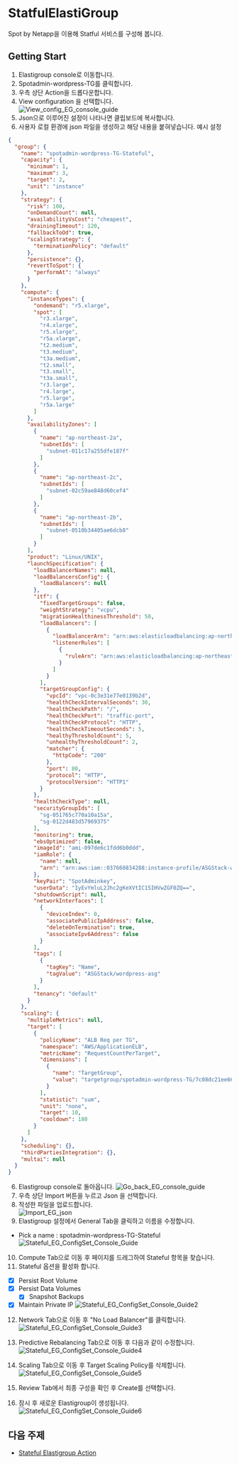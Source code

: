 # StatfulElastiGroup
Spot by Netapp을 이용해 Statful 서비스를 구성해 봅니다.

## Getting Start
1. Elastigroup console로 이동합니다.
2. Spotadmin-wordpress-TG를 클릭합니다.
3. 우측 상단 Action을 드롭다운합니다.
4. View configuration 을 선택합니다.<br>
![View_config_EG_console_guide](./Images/View_config_EG_console_guide.png)
5. Json으로 이루어진 설정이 나타나면 클립보드에 복사합니다.
6. 사용자 로컬 환경에 json 파일을 생성하고 해당 내용을 붙혀넣습니다.
예시 설정
```json
{
  "group": {
    "name": "spotadmin-wordpress-TG-Stateful",
    "capacity": {
      "minimum": 1,
      "maximum": 3,
      "target": 2,
      "unit": "instance"
    },
    "strategy": {
      "risk": 100,
      "onDemandCount": null,
      "availabilityVsCost": "cheapest",
      "drainingTimeout": 120,
      "fallbackToOd": true,
      "scalingStrategy": {
        "terminationPolicy": "default"
      },
      "persistence": {},
      "revertToSpot": {
        "performAt": "always"
      }
    },
    "compute": {
      "instanceTypes": {
        "ondemand": "r5.xlarge",
        "spot": [
          "r3.xlarge",
          "r4.xlarge",
          "r5.xlarge",
          "r5a.xlarge",
          "t2.medium",
          "t3.medium",
          "t3a.medium",
          "t2.small",
          "t3.small",
          "t3a.small",
          "r3.large",
          "r4.large",
          "r5.large",
          "r5a.large"
        ]
      },
      "availabilityZones": [
        {
          "name": "ap-northeast-2a",
          "subnetIds": [
            "subnet-011c17a255dfe187f"
          ]
        },
        {
          "name": "ap-northeast-2c",
          "subnetIds": [
            "subnet-02c59ae848d60cef4"
          ]
        },
        {
          "name": "ap-northeast-2b",
          "subnetIds": [
            "subnet-0510b34405ae6dcb8"
          ]
        }
      ],
      "product": "Linux/UNIX",
      "launchSpecification": {
        "loadBalancerNames": null,
        "loadBalancersConfig": {
          "loadBalancers": null
        },
        "itf": {
          "fixedTargetGroups": false,
          "weightStrategy": "vcpu",
          "migrationHealthinessThreshold": 50,
          "loadBalancers": [
            {
              "loadBalancerArn": "arn:aws:elasticloadbalancing:ap-northeast-2:037660834288:loadbalancer/app/SpotAdminALB/526f683edfc63587",
              "listenerRules": [
                {
                  "ruleArn": "arn:aws:elasticloadbalancing:ap-northeast-2:037660834288:listener-rule/app/SpotAdminALB/526f683edfc63587/3cacd25d05c97452/70705f8634cd8983"
                }
              ]
            }
          ],
          "targetGroupConfig": {
            "vpcId": "vpc-0c3e31e77e0139b2d",
            "healthCheckIntervalSeconds": 30,
            "healthCheckPath": "/",
            "healthCheckPort": "traffic-port",
            "healthCheckProtocol": "HTTP",
            "healthCheckTimeoutSeconds": 5,
            "healthyThresholdCount": 5,
            "unhealthyThresholdCount": 2,
            "matcher": {
              "httpCode": "200"
            },
            "port": 80,
            "protocol": "HTTP",
            "protocolVersion": "HTTP1"
          }
        },
        "healthCheckType": null,
        "securityGroupIds": [
          "sg-051765c770a10a15a",
          "sg-0122d483d57969375"
        ],
        "monitoring": true,
        "ebsOptimized": false,
        "imageId": "ami-097de6c1fdd6b0ddd",
        "iamRole": {
          "name": null,
          "arn": "arn:aws:iam::037660834288:instance-profile/ASGStack-wordpressasgInstanceProfile9075E223-h04GR01gIxiP"
        },
        "keyPair": "SpotAdminkey",
        "userData": "IyEvYmluL2Jhc2gKeXVtIC15IHVwZGF0ZQ==",
        "shutdownScript": null,
        "networkInterfaces": [
          {
            "deviceIndex": 0,
            "associatePublicIpAddress": false,
            "deleteOnTermination": true,
            "associateIpv6Address": false
          }
        ],
        "tags": [
          {
            "tagKey": "Name",
            "tagValue": "ASGStack/wordpress-asg"
          }
        ],
        "tenancy": "default"
      }
    },
    "scaling": {
      "multipleMetrics": null,
      "target": [
        {
          "policyName": "ALB Req per TG",
          "namespace": "AWS/ApplicationELB",
          "metricName": "RequestCountPerTarget",
          "dimensions": [
            {
              "name": "TargetGroup",
              "value": "targetgroup/spotadmin-wordpress-TG/7c08dc21ee667674"
            }
          ],
          "statistic": "sum",
          "unit": "none",
          "target": 10,
          "cooldown": 180
        }
      ]
    },
    "scheduling": {},
    "thirdPartiesIntegration": {},
    "multai": null
  }
}
```
6. Elastigroup console로 돌아옵니다.
![Go_back_EG_console_guide](./Images/Go_back_EG_console_guide.png)
7. 우측 상단 Import 버튼을 누르고 Json 을 선택합니다.
8. 작성한 파일을 업로드합니다. </br>
![Import_EG_json](./Images/Import_EG_json.png)
9. Elastigroup 설정에서 General Tab을 클릭하고 이름을 수정합니다.
- Pick a name : spotadmin-wordpress-TG-Stateful
![Stateful_EG_ConfigSet_Console_Guide](./Images/Stateful_EG_ConfigSet_Console_Guide.png)
10. Compute Tab으로 이동 후 페이지를 드레그하여 Stateful 항목을 찾습니다.
11. Stateful 옵션을 활성화 합니다.
- [X] Persist Root Volume
- [X] Persist Data Volumes
  - [X] Snapshot Backups
- [X] Maintain Private IP
![Stateful_EG_ConfigSet_Console_Guide2](./Images/Stateful_EG_ConfigSet_Console_Guide2.png)

12. Network Tab으로 이동 후 "No Load Balancer"를 클릭합니다.
![Stateful_EG_ConfigSet_Console_Guide3](./Images/Stateful_EG_ConfigSet_Console_Guide3.png)
12. Predictive Rebalancing Tab으로 이동 후 다음과 같이 수정합니다.
![Stateful_EG_ConfigSet_Console_Guide4](./Images/Stateful_EG_ConfigSet_Console_Guide4.png)

13. Scaling Tab으로 이동 후 Target Scaling Policy를 삭제합니다.
![Stateful_EG_ConfigSet_Console_Guide5](./Images/Stateful_EG_ConfigSet_Console_Guide5.png)

14. Review Tab에서 최종 구성을 확인 후 Create를 선택합니다.

15. 잠시 후 새로운 Elastigroup이 생성됩니다.
![Stateful_EG_ConfigSet_Console_Guide6](./Images/Stateful_EG_ConfigSet_Console_Guide6.png)

## 다음 주제
- [Stateful Elastigroup Action](./StatefulEGAction.md)